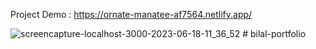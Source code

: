 Project Demo : https://ornate-manatee-af7564.netlify.app/ 

![screencapture-localhost-3000-2023-06-18-11_36_52](https://github.com/sunil9813/Alamin-Portfolio/assets/67497228/630614e8-2e6d-4e27-887d-3a0eac1ed8ca)
#   b i l a l - p o r t f o l i o  
 